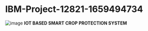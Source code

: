 # IBM-Project-12821-1659494734
![image](https://user-images.githubusercontent.com/74009918/200169571-1f764e07-43af-4bea-877d-7c2fb99a25d1.png)   **IOT BASED SMART CROP PROTECTION SYSTEM**

